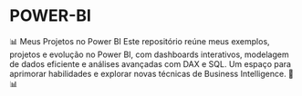 # POWER-BI
📊 Meus Projetos no Power BI Este repositório reúne meus exemplos, projetos e evolução no Power BI, com dashboards interativos, modelagem de dados eficiente e análises avançadas com DAX e SQL. Um espaço para aprimorar habilidades e explorar novas técnicas de Business Intelligence. 🚀📊
